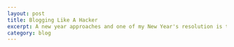 ```yaml
---
layout: post
title: Blogging Like A Hacker
excerpt: A new year approaches and one of my New Year's resolution is to hack more. I began by creating a personal Jekyll blog. Little did I know that it was going to be so fun.
category: blog
---
```

